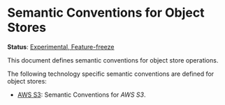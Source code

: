 <!--- Hugo front matter used to generate the website version of this page:
linkTitle: Object Stores
path_base_for_github_subdir:
  from: content/en/docs/specs/semconv/object-stores/_index.md
  to: object-stores/README.md
--->

# Semantic Conventions for Object Stores

**Status**: [Experimental, Feature-freeze][DocumentStatus]

This document defines semantic conventions for object store operations.

The following technology specific semantic conventions are defined for object stores:

* [AWS S3](s3.md): Semantic Conventions for *AWS S3*.

[DocumentStatus]: https://github.com/open-telemetry/opentelemetry-specification/tree/v1.22.0/specification/document-status.md
